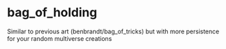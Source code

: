 # bag_of_holding
Similar to previous art (benbrandt/bag_of_tricks) but with more persistence for your random multiverse creations
